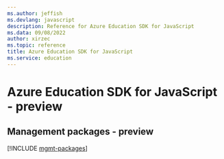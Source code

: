 ```yaml
---
ms.author: jeffish
ms.devlang: javascript
description: Reference for Azure Education SDK for JavaScript
ms.data: 09/08/2022
author: xirzec
ms.topic: reference
title: Azure Education SDK for JavaScript
ms.service: education
---
```

# Azure Education SDK for JavaScript - preview

## Management packages - preview
[!INCLUDE [mgmt-packages](education-mgmt-index.md)]
